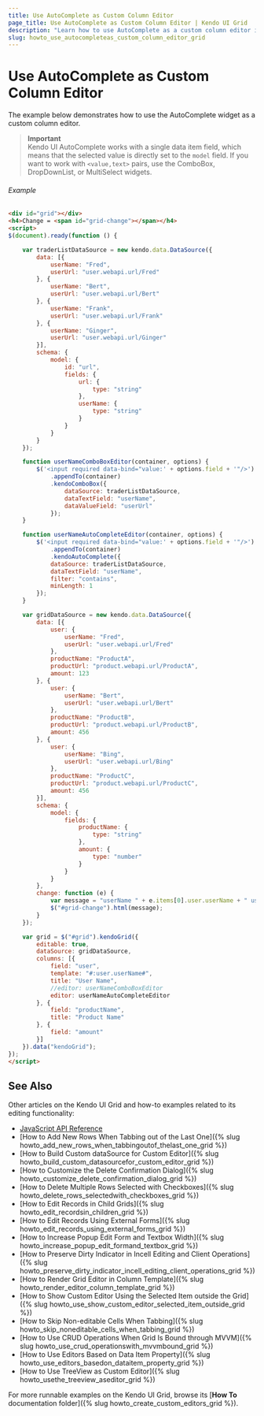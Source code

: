 ```yaml
---
title: Use AutoComplete as Custom Column Editor
page_title: Use AutoComplete as Custom Column Editor | Kendo UI Grid
description: "Learn how to use AutoComplete as a custom column editor in the Kendo UI Grid widget."
slug: howto_use_autocompleteas_custom_column_editor_grid
---
```


# Use AutoComplete as Custom Column Editor

The example below demonstrates how to use the AutoComplete widget as a custom column editor.

> **Important**  
> Kendo UI AutoComplete works with a single data item field, which means that the selected value is directly set to the `model` field. If you want to work with `<value,text>` pairs, use the ComboBox, DropDownList, or MultiSelect widgets.

###### Example

```html
<div id="grid"></div>
<h4>Change = <span id="grid-change"></span></h4>
<script>
$(document).ready(function () {

    var traderListDataSource = new kendo.data.DataSource({
        data: [{
            userName: "Fred",
            userUrl: "user.webapi.url/Fred"
        }, {
            userName: "Bert",
            userUrl: "user.webapi.url/Bert"
        }, {
            userName: "Frank",
            userUrl: "user.webapi.url/Frank"
        }, {
            userName: "Ginger",
            userUrl: "user.webapi.url/Ginger"
        }],
        schema: {
            model: {
                id: "url",
                fields: {
                    url: {
                        type: "string"
                    },
                    userName: {
                        type: "string"
                    }
                }
            }
        }
    });

    function userNameComboBoxEditor(container, options) {
        $('<input required data-bind="value:' + options.field + '"/>')
            .appendTo(container)
            .kendoComboBox({
                dataSource: traderListDataSource,
                dataTextField: "userName",
                dataValueField: "userUrl"
            });
    }

    function userNameAutoCompleteEditor(container, options) {
        $('<input required data-bind="value:' + options.field + '"/>')
            .appendTo(container)
            .kendoAutoComplete({
            dataSource: traderListDataSource,
            dataTextField: "userName",
            filter: "contains",
            minLength: 1
        });
    }

    var gridDataSource = new kendo.data.DataSource({
        data: [{
            user: {
                userName: "Fred",
                userUrl: "user.webapi.url/Fred"
            },
            productName: "ProductA",
            productUrl: "product.webapi.url/ProductA",
            amount: 123
        }, {
            user: {
                userName: "Bert",
                userUrl: "user.webapi.url/Bert"
            },
            productName: "ProductB",
            productUrl: "product.webapi.url/ProductB",
            amount: 456
        }, {
            user: {
                userName: "Bing",
                userUrl: "user.webapi.url/Bing"
            },
            productName: "ProductC",
            productUrl: "product.webapi.url/ProductC",
            amount: 456
        }],
        schema: {
            model: {
                fields: {
                    productName: {
                        type: "string"
                    },
                    amount: {
                        type: "number"
                    }
                }
            }
        },
        change: function (e) {
            var message = "userName " + e.items[0].user.userName + " userUrl " + e.items[0].user.userUrl;
            $("#grid-change").html(message);
        }
    });

    var grid = $("#grid").kendoGrid({
        editable: true,
        dataSource: gridDataSource,
        columns: [{
            field: "user",
            template: "#:user.userName#",
            title: "User Name",
            //editor: userNameComboBoxEditor
            editor: userNameAutoCompleteEditor
        }, {
            field: "productName",
            title: "Product Name"
        }, {
            field: "amount"
        }]
    }).data("kendoGrid");
});
</script>
```

## See Also

Other articles on the Kendo UI Grid and how-to examples related to its editing functionality:

* [JavaScript API Reference](/api/javascript/ui/grid)
* [How to Add New Rows When Tabbing out of the Last One]({% slug howto_add_new_rows_when_tabbingoutof_thelast_one_grid %})
* [How to Build Custom dataSource for Custom Editor]({% slug howto_build_custom_datasourcefor_custom_editor_grid %})
* [How to Customize the Delete Confirmation Dialog]({% slug howto_customize_delete_confirmation_dialog_grid %})
* [How to Delete Multiple Rows Selected with Checkboxes]({% slug howto_delete_rows_selectedwith_checkboxes_grid %})
* [How to Edit Records in Child Grids]({% slug howto_edit_recordsin_children_grid %})
* [How to Edit Records Using External Forms]({% slug howto_edit_records_using_external_forms_grid %})
* [How to Increase Popup Edit Form and Textbox Width]({% slug howto_increase_popup_edit_formand_textbox_grid %})
* [How to Preserve Dirty Indicator in Incell Editing and Client Operations]({% slug howto_preserve_dirty_indicator_incell_editing_client_operations_grid %})
* [How to Render Grid Editor in Column Template]({% slug howto_render_editor_column_template_grid %})
* [How to Show Custom Editor Using the Selected Item outside the Grid]({% slug howto_use_show_custom_editor_selected_item_outside_grid %})
* [How to Skip Non-editable Cells When Tabbing]({% slug howto_skip_noneditable_cells_when_tabbing_grid %})
* [How to Use CRUD Operations When Grid Is Bound through MVVM]({% slug howto_use_crud_operationswith_mvvmbound_grid %})
* [How to Use Editors Based on Data Item Property]({% slug howto_use_editors_basedon_dataitem_property_grid %})
* [How to Use TreeView as Custom Editor]({% slug howto_usethe_treeview_aseditor_grid %})

For more runnable examples on the Kendo UI Grid, browse its [**How To** documentation folder]({% slug howto_create_custom_editors_grid %}).
